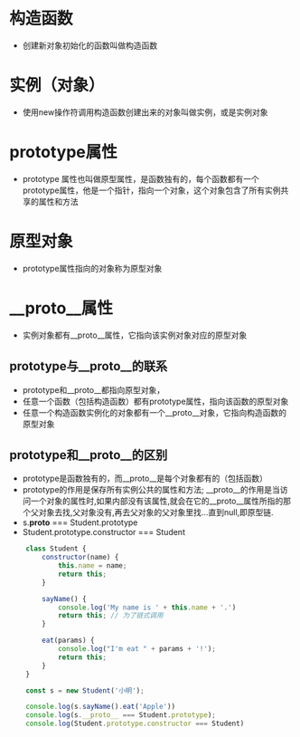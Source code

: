 # 构造函数
+ 创建新对象初始化的函数叫做构造函数

# 实例（对象）
+ 使用new操作符调用构造函数创建出来的对象叫做实例，或是实例对象

# prototype属性
+ prototype 属性也叫做原型属性，是函数独有的，每个函数都有一个prototype属性，他是一个指针，指向一个对象，这个对象包含了所有实例共享的属性和方法

# 原型对象
+ prototype属性指向的对象称为原型对象

# __proto__属性
+ 实例对象都有__proto__属性，它指向该实例对象对应的原型对象

## prototype与__proto__的联系
+ prototype和__proto__都指向原型对象，
+ 任意一个函数（包括构造函数）都有prototype属性，指向该函数的原型对象
+ 任意一个构造函数实例化的对象都有一个__proto__对象，它指向构造函数的原型对象

## prototype和__proto__的区别 
+ prototype是函数独有的，而__proto__是每个对象都有的（包括函数）
+ prototype的作用是保存所有实例公共的属性和方法; __proto__的作用是当访问一个对象的属性时,如果内部没有该属性,就会在它的__proto__属性所指的那个父对象去找,父对象没有,再去父对象的父对象里找…直到null,即原型链.
+ s.__proto__ === Student.prototype
+ Student.prototype.constructor === Student


```js
    class Student {
        constructor(name) {
            this.name = name;
            return this;
        }

        sayName() {
            console.log('My name is ' + this.name + '.')
            return this; // 为了链式调用
        }

        eat(params) {
            console.log("I'm eat " + params + '!');
            return this;
        }
    }

    const s = new Student('小明');

    console.log(s.sayName().eat('Apple'))
    console.log(s.__proto__ === Student.prototype);
    console.log(Student.prototype.constructor === Student)
```


